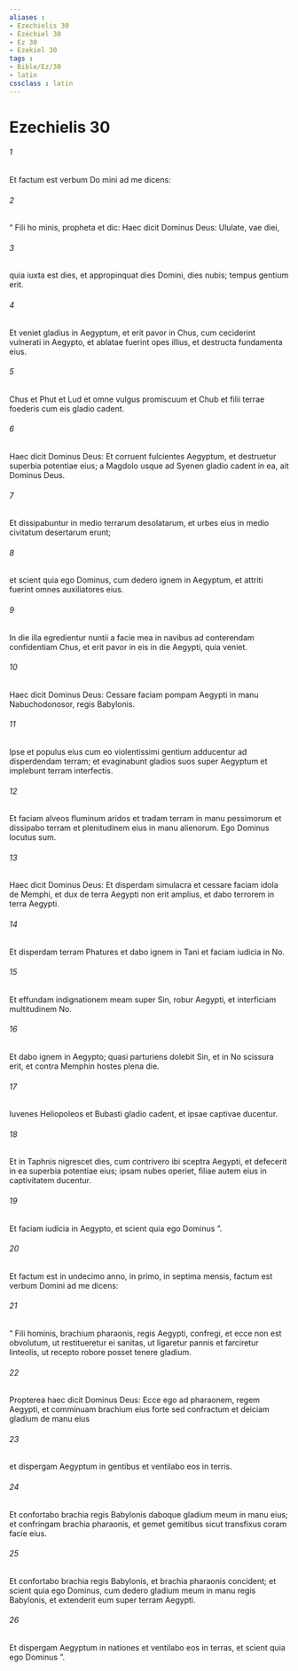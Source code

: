```yaml
---
aliases : 
- Ezechielis 30
- Ézéchiel 30
- Ez 30
- Ezekiel 30
tags : 
- Bible/Ez/30
- latin
cssclass : latin
---
```


# Ezechielis 30

###### 1
Et factum est verbum Do mini ad me dicens: 
###### 2
“ Fili ho minis, propheta et dic: Haec dicit Dominus Deus: Ululate, vae diei,
###### 3
quia iuxta est dies, et appropinquat dies Domini, dies nubis; tempus gentium erit.
###### 4
Et veniet gladius in Aegyptum, et erit pavor in Chus, cum ceciderint vulnerati in Aegypto, et ablatae fuerint opes illius, et destructa fundamenta eius.
###### 5
Chus et Phut et Lud et omne vulgus promiscuum et Chub et filii terrae foederis cum eis gladio cadent.
###### 6
Haec dicit Dominus Deus: Et corruent fulcientes Aegyptum, et destruetur superbia potentiae eius; a Magdolo usque ad Syenen gladio cadent in ea, ait Dominus Deus.
###### 7
Et dissipabuntur in medio terrarum desolatarum, et urbes eius in medio civitatum desertarum erunt; 
###### 8
et scient quia ego Dominus, cum dedero ignem in Aegyptum, et attriti fuerint omnes auxiliatores eius.
###### 9
In die illa egredientur nuntii a facie mea in navibus ad conterendam confidentiam Chus, et erit pavor in eis in die Aegypti, quia veniet.
###### 10
Haec dicit Dominus Deus: Cessare faciam pompam Aegypti in manu Nabuchodonosor, regis Babylonis. 
###### 11
Ipse et populus eius cum eo violentissimi gentium adducentur ad disperdendam terram; et evaginabunt gladios suos super Aegyptum et implebunt terram interfectis. 
###### 12
Et faciam alveos fluminum aridos et tradam terram in manu pessimorum et dissipabo terram et plenitudinem eius in manu alienorum. Ego Dominus locutus sum.
###### 13
Haec dicit Dominus Deus: Et disperdam simulacra et cessare faciam idola de Memphi, et dux de terra Aegypti non erit amplius, et dabo terrorem in terra Aegypti.
###### 14
Et disperdam terram Phatures et dabo ignem in Tani et faciam iudicia in No.
###### 15
Et effundam indignationem meam super Sin, robur Aegypti, et interficiam multitudinem No. 
###### 16
Et dabo ignem in Aegypto; quasi parturiens dolebit Sin, et in No scissura erit, et contra Memphin hostes plena die. 
###### 17
Iuvenes Heliopoleos et Bubasti gladio cadent, et ipsae captivae ducentur. 
###### 18
Et in Taphnis nigrescet dies, cum contrivero ibi sceptra Aegypti, et defecerit in ea superbia potentiae eius; ipsam nubes operiet, filiae autem eius in captivitatem ducentur. 
###### 19
Et faciam iudicia in Aegypto, et scient quia ego Dominus ”.
###### 20
Et factum est in undecimo anno, in primo, in septima mensis, factum est verbum Domini ad me dicens: 
###### 21
“ Fili hominis, brachium pharaonis, regis Aegypti, confregi, et ecce non est obvolutum, ut restitueretur ei sanitas, ut ligaretur pannis et farciretur linteolis, ut recepto robore posset tenere gladium. 
###### 22
Propterea haec dicit Dominus Deus: Ecce ego ad pharaonem, regem Aegypti, et comminuam brachium eius forte sed confractum et deiciam gladium de manu eius 
###### 23
et dispergam Aegyptum in gentibus et ventilabo eos in terris. 
###### 24
Et confortabo brachia regis Babylonis daboque gladium meum in manu eius; et confringam brachia pharaonis, et gemet gemitibus sicut transfixus coram facie eius. 
###### 25
Et confortabo brachia regis Babylonis, et brachia pharaonis concident; et scient quia ego Dominus, cum dedero gladium meum in manu regis Babylonis, et extenderit eum super terram Aegypti. 
###### 26
Et dispergam Aegyptum in nationes et ventilabo eos in terras, et scient quia ego Dominus ”.
